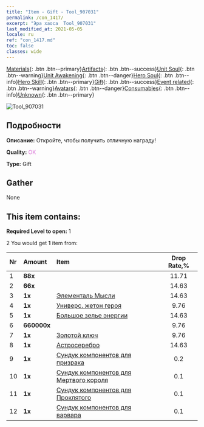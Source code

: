 ```yaml
---
title: "Item - Gift - Tool_907031"
permalink: /con_1417/
excerpt: "Эра хаоса  Tool_907031"
last_modified_at: 2021-05-05
locale: ru
ref: "con_1417.md"
toc: false
classes: wide
---
```

 [Materials](/ItemsRU/){: .btn .btn--primary}[Artifacts](/ItemsRU/Artifacts/){: .btn .btn--success}[Unit Soul](/ItemsRU/UnitSoul/){: .btn .btn--warning}[Unit Awakening](/ItemsRU/UnitAwakening/){: .btn .btn--danger}[Hero Soul](/ItemsRU/HeroSoul/){: .btn .btn--info}[Hero Skill](/ItemsRU/HeroSkill/){: .btn .btn--primary}[Gift](/ItemsRU/Gift/){: .btn .btn--success}[Event related](/ItemsRU/Events/){: .btn .btn--warning}[Avatars](/ItemsRU/Avatars/){: .btn .btn--danger}[Consumables](/ItemsRU/Consumables/){: .btn .btn--info}[Unknown](/ItemsRU/Unknown/){: .btn .btn--primary}

 ![Tool_907031](/images/t/i_907031.png)

## Подробности
 **Описание:** Откройте, чтобы получить отличную награду!

 **Quality:** <span style="color: #DA70D6">OK</span>

 **Type:** Gift

## Gather

  None

## This item contains:

 **Required Level to open:** 1

 2 You would get **1** item  from:

  | Nr | Amount |     Item    | Drop Rate,% |
  |:---|:-------|:------------|:---------:|
  | 1 |  **88x** | <i class="fas fa-gem"/> | 11.71 | 
  | 2 |  **66x** | <i class="fas fa-gem"/> | 14.63 | 
  | 3 |  **1x** | [Элементаль Мысли](/ItemsRU/unt_267/) | 14.63 | 
  | 4 |  **1x** | [Универс. жетон героя](/ItemsRU/her_358/) | 9.76 | 
  | 5 |  **1x** | [Большое зелье энергии](/ItemsRU/con_706/) | 14.63 | 
  | 6 |  **660000x** | <i class="fas fa-coins"/> | 9.76 | 
  | 7 |  **1x** | [Золотой ключ](/ItemsRU/con_783/) | 9.76 | 
  | 8 |  **1x** | [Астросеребро](/ItemsRU/con_969/) | 14.63 | 
  | 9 |  **1x** | [Сундук компонентов для призрака](/ItemsRU/con_1339/) | 0.2 | 
  | 10 |  **1x** | [Сундук компонентов для Мертвого короля](/ItemsRU/con_1340/) | 0.1 | 
  | 11 |  **1x** | [Сундук компонентов для Проклятого](/ItemsRU/con_1341/) | 0.1 | 
  | 12 |  **1x** | [Сундук компонентов для варвара](/ItemsRU/con_1342/) | 0.1 | 
